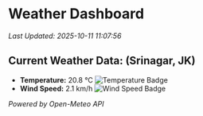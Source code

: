 
# Weather Dashboard

_Last Updated: 2025-10-11 11:07:56_

## Current Weather Data: (Srinagar, JK)
- **Temperature:** 20.8 °C ![Temperature Badge](https://img.shields.io/badge/Temperature-Medium%20Temp-green)
- **Wind Speed:** 2.1 km/h ![Wind Speed Badge](https://img.shields.io/badge/Wind%20Speed-Light%20Wind-blue)

*Powered by Open-Meteo API*
